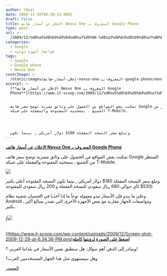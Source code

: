 ```yaml
---
author: l0yal
date: 2009-12-30T08:30:13.000Z
draft: false
title: الإعلان عن أسعار هاتف Nexus One المعروف بـ Google Phone
type: post
url: >-
  /2009/12/%d8%a5%d8%b9%d9%84%d8%a7%d9%86-%d8%a3%d8%b3%d8%b9%d8%a7%d8%b1-%d9%87%d8%a7%d8%aa%d9%81-nexus-one-%d8%a7%d9%84%d9%85%d8%b9%d8%b1%d9%88%d9%81-%d8%a8%d9%80-google-phone/
categories:
  - Google
  - هواتف/ أجهزة لوحية
tags:
  - Google
  - Google phone
  - Nexus One
coverImage: >-
  /static/images/إعلان-أسعار-هاتف-nexus-one-المعروف-بـ-google-phone/nexus-one-300x267.jpg
excerpt: >-
  [**الإعلان عن أسعار هاتف Nexus One المعروف بـ Google
  Phone**](https://www.it-scoop.com/2009/12/%d8%a5%d8%b9%d9%84%d8%a7%d9%86-%d8%a3%d8%b3%d8%b9%d8%a7%d8%b1-%d9%87%d8%a7%d8%aa%d9%81-nexus-one-%d8%a7%d9%84%d9%85%d8%b9%d8%b1%d9%88%d9%81-%d8%a8%d9%80-google-phone/)


  تمكنت بعض المواقع من الحصول على وثائق مسربة توضح سعر هاتف Google المنتظر من
  الجميع ، بنسختيه المفتوحة والمقفلة على شبكة T-Mobile.




  وتبلغ سعر النسخة المقفلة 180$ دولار أمريكي , بينما تكون
---
```

[**الإعلان عن أسعار هاتف Nexus One المعروف بـ Google Phone**](https://www.it-scoop.com/2009/12/%d8%a5%d8%b9%d9%84%d8%a7%d9%86-%d8%a3%d8%b3%d8%b9%d8%a7%d8%b1-%d9%87%d8%a7%d8%aa%d9%81-nexus-one-%d8%a7%d9%84%d9%85%d8%b9%d8%b1%d9%88%d9%81-%d8%a8%d9%80-google-phone/)

تمكنت بعض المواقع من الحصول على وثائق مسربة توضح سعر هاتف Google المنتظر من الجميع ، بنسختيه المفتوحة والمقفلة على شبكة T-Mobile.

![](/static/images/إعلان-أسعار-هاتف-nexus-one-المعروف-بـ-google-phone/nexus-one-300x267.jpg)

وتبلغ سعر النسخة المقفلة 180$ دولار أمريكي , بينما تكون النسخة المفتوحة أعلى بكثير 530$ )أي حوالي 680 ريال سعودي للنسخة المقفلة و 200 ريال سعودي للمفتوحة)

وعلى ما يبدو فإن الأسعار تبدو معقولة نوعاً ما إذا أخذنا في الحسبان شعبية نظام Android ، ومواصفات الجهاز مقارنة مع بعض الأجهزة الأخرى التي تصدر بمبالغ أكبر بكثير.

###### \[![](/static/images/إعلان-أسعار-هاتف-nexus-one-المعروف-بـ-google-phone/Screen-shot-2009-12-29-at-6.34.36-PM-300x228.png)

]\(https://www.it-scoop.com/wp-content/uploads/2009/12/Screen-shot-2009-12-29-at-6.34.36-PM.png)[**اضغط على الصورة لرؤيتها كاملة**](https://www.it-scoop.com/wp-content/uploads/2009/12/Screen-shot-2009-12-29-at-6.34.36-PM.png)

ويتبادر إلى الذهن أهم سؤال: هل ستطبق نفس الأسعار في بلداننا العربي ؟!

وهل سيستهوي مثل هذا الجهاز المستخدمين العرب؟

[المصدر](http://www.techcrunch.com/2009/12/29/nexus-one-price/)
